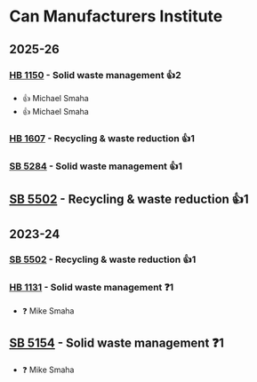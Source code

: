 # Can Manufacturers Institute
## 2025-26

### [HB 1150](/bill/2025-26/hb/1150/) - Solid waste management 👍2  
* 👍 Michael Smaha
* 👍 Michael Smaha

### [HB 1607](/bill/2025-26/hb/1607/) - Recycling & waste reduction 👍1  

### [SB 5284](/bill/2025-26/sb/5284/) - Solid waste management 👍1  

## [SB 5502](/bill/2025-26/sb/5502/) - Recycling & waste reduction 👍1  

## 2023-24

### [SB 5502](/bill/2023-24/sb/5502/) - Recycling & waste reduction 👍1  

### [HB 1131](/bill/2023-24/hb/1131/) - Solid waste management   ❓1
* ❓ Mike Smaha

## [SB 5154](/bill/2023-24/sb/5154/) - Solid waste management   ❓1
* ❓ Mike Smaha
